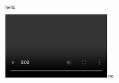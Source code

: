 hello


<video src="https://user-images.githubusercontent.com/43704967/115296757-59f6a700-a129-11eb-8119-0187af01a28f.mp4" width="320" height="200" controls preload></video>
no
